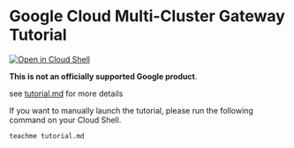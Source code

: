 # Google Cloud Multi-Cluster Gateway Tutorial

[![Open in Cloud Shell](https://gstatic.com/cloudssh/images/open-btn.png)](https://ssh.cloud.google.com/cloudshell/open?cloudshell_git_repo=https://github.com/tyorikan/appdev-gke-multi-cluster-gateway&cloudshell_tutorial=tutorial.md)

**This is not an officially supported Google product**.

see [tutorial.md](tutorial.md) for more details

If you want to manually launch the tutorial, please run the following command on your Cloud Shell.
```terminal
teachme tutorial.md
```